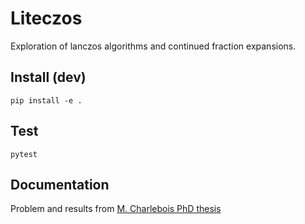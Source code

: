 # Liteczos

Exploration of lanczos algorithms and continued fraction expansions.

## Install (dev)

    pip install -e .

## Test

    pytest

## Documentation

Problem and results from [M. Charlebois PhD thesis](https://corpus.ulaval.ca/server/api/core/bitstreams/0d797046-37e8-414c-902c-334ecd693354/content)
